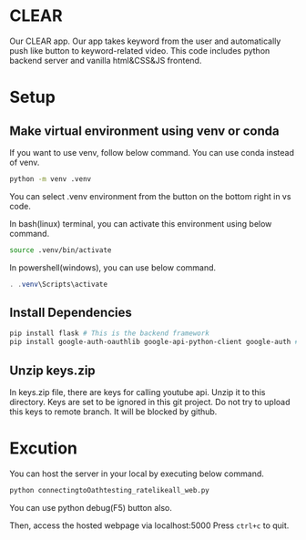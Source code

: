 # CLEAR
Our CLEAR app. 
Our app takes keyword from the user and automatically push like button to keyword-related video.
This code includes python backend server and vanilla html&CSS&JS frontend.

# Setup

## Make virtual environment using venv or conda

If you want to use venv, follow below command.
You can use conda instead of venv.
``` bash
python -m venv .venv
```
You can select .venv environment from the button on the bottom right in vs code.

In bash(linux) terminal, you can activate this environment using below command.
``` bash
source .venv/bin/activate
```

In powershell(windows), you can use below command.
``` powershell
. .venv\Scripts\activate
```

## Install Dependencies
``` bash
pip install flask # This is the backend framework
pip install google-auth-oauthlib google-api-python-client google-auth # Pacakges for installing youtube api call
```

## Unzip keys.zip
In keys.zip file, there are keys for calling youtube api. Unzip it to this directory.
Keys are set to be ignored in this git project. Do not try to upload this keys to remote branch. 
It will be blocked by github.

# Excution
You can host the server in your local by executing below command.
``` bash
python connectingtoOathtesting_ratelikeall_web.py
```
You can use python debug(F5) button also.

Then, access the hosted webpage via localhost:5000
Press `ctrl+c` to quit.
